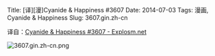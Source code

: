 Title: [译][漫]Cyanide & Happiness #3607
Date: 2014-07-03
Tags: 漫画, Cyanide & Happiness
Slug: 3607.gin.zh-cn

译自：[Cyanide & Happiness #3607 - Explosm.net](http://explosm.net/comics/3607/)


![3607.gin.zh-cn.png](/static/images/comics/3607.gin.zh-cn.png)
